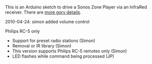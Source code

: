 This is an Arduino sketch to drive a Sonos Zone Player via an InfraRed receiver. There are [more gory details](http://blog.fupps.com/2010/04/24/the-sonos-pause-switch-reloaded-and-remote-controlled/).

2010-04-24: simon added volume control 

Philips RC-5 only
* Support for preset radio stations (Simon)
* Removal or IR library (Simon)
* This version supports Philips RC-5 remotes only (Simon)
* LED flashes while command being processed (JP)
